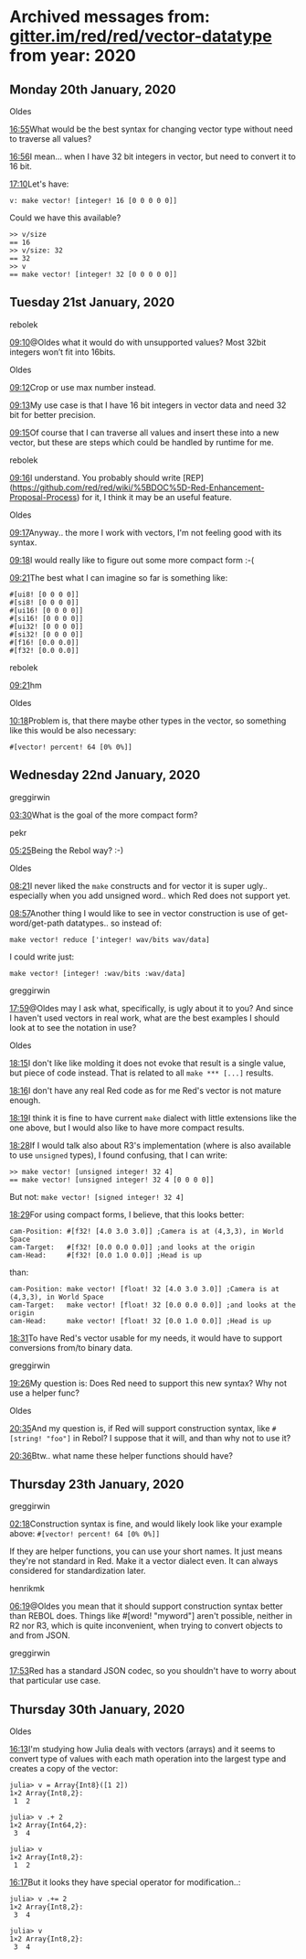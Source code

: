 # Archived messages from: [gitter.im/red/red/vector-datatype](/gitter.im/red/red/vector-datatype/) from year: 2020

## Monday 20th January, 2020

Oldes

[16:55](#msg5e25db8f1e4b0e69d082838b)What would be the best syntax for changing vector type without need to traverse all values?

[16:56](#msg5e25dbc360ffd038abcd7006)I mean... when I have 32 bit integers in vector, but need to convert it to 16 bit.

[17:10](#msg5e25df23a33d6607d57927c8)Let's have:

```
v: make vector! [integer! 16 [0 0 0 0 0]]
```

Could we have this available?

```
>> v/size
== 16
>> v/size: 32
== 32
>> v
== make vector! [integer! 32 [0 0 0 0 0]]
```

## Tuesday 21st January, 2020

rebolek

[09:10](#msg5e26c00a075a19397cddfc62)@Oldes what it would do with unsupported values? Most 32bit integers won’t fit into 16bits.

Oldes

[09:12](#msg5e26c0883b40ea043c76a53f)Crop or use max number instead.

[09:13](#msg5e26c0c9364db33faa07d359)My use case is that I have 16 bit integers in vector data and need 32 bit for better precision.

[09:15](#msg5e26c13069a7b51d4d5652db)Of course that I can traverse all values and insert these into a new vector, but these are steps which could be handled by runtime for me.

rebolek

[09:16](#msg5e26c1843b40ea043c76ab5f)I understand. You probably should write \[REP](https://github.com/red/red/wiki/%5BDOC%5D-Red-Enhancement-Proposal-Process) for it, I think it may be an useful feature.

Oldes

[09:17](#msg5e26c18fb674071d4ecce437)Anyway.. the more I work with vectors, I'm not feeling good with its syntax.

[09:18](#msg5e26c1ea62d24d60f1fb41dd)I would really like to figure out some more compact form :-(

[09:21](#msg5e26c281258edf397bbee5ec)The best what I can imagine so far is something like:

```
#[ui8! [0 0 0 0]]
#[si8! [0 0 0 0]]
#[ui16! [0 0 0 0]]
#[si16! [0 0 0 0]]
#[ui32! [0 0 0 0]]
#[si32! [0 0 0 0]]
#[f16! [0.0 0.0]]
#[f32! [0.0 0.0]]
```

rebolek

[09:21](#msg5e26c2b2b674071d4eccee63)hm

Oldes

[10:18](#msg5e26d00b342e1054d0599c0c)Problem is, that there maybe other types in the vector, so something like this would be also necessary:

```
#[vector! percent! 64 [0% 0%]]
```

## Wednesday 22nd January, 2020

greggirwin

[03:30](#msg5e27c1d76b64bc54d12c8722)What is the goal of the more compact form?

pekr

[05:25](#msg5e27dcae78472574f45e9f59)Being the Rebol way? :-)

Oldes

[08:21](#msg5e280610342e1054d06234e9)I never liked the `make` constructs and for vector it is super ugly.. especially when you add unsigned word.. which Red does not support yet.

[08:57](#msg5e280e9169a7b51d4d5f7112)Another thing I would like to see in vector construction is use of get-word/get-path datatypes.. so instead of:

```
make vector! reduce ['integer! wav/bits wav/data]
```

I could write just:

```
make vector! [integer! :wav/bits :wav/data]
```

greggirwin

[17:59](#msg5e288d9c45c0577cffaeed71)@Oldes may I ask what, specifically, is ugly about it to you? And since I haven't used vectors in real work, what are the best examples I should look at to see the notation in use?

Oldes

[18:15](#msg5e28914d075a19397ceb0bc4)I don't like like molding it does not evoke that result is a single value, but piece of code instead. That is related to all `make *** [...]` results.

[18:16](#msg5e28917f3b40ea043c837576)I don't have any real Red code as for me Red's vector is not mature enough.

[18:19](#msg5e28921c78472574f463ec7f)I think it is fine to have current `make` dialect with little extensions like the one above, but I would also like to have more compact results.

[18:28](#msg5e28943569a7b51d4d6349ac)If I would talk also about R3's implementation (where is also available to use `unsigned` types), I found confusing, that I can write:

```
>> make vector! [unsigned integer! 32 4]
== make vector! [unsigned integer! 32 4 [0 0 0 0]]
```

But not: `make vector! [signed integer! 32 4]`

[18:29](#msg5e28949378472574f4640496)For using compact forms, I believe, that this looks better:

```
cam-Position: #[f32! [4.0 3.0 3.0]] ;Camera is at (4,3,3), in World Space
cam-Target:   #[f32! [0.0 0.0 0.0]] ;and looks at the origin
cam-Head:     #[f32! [0.0 1.0 0.0]] ;Head is up
```

than:

```
cam-Position: make vector! [float! 32 [4.0 3.0 3.0]] ;Camera is at (4,3,3), in World Space
cam-Target:   make vector! [float! 32 [0.0 0.0 0.0]] ;and looks at the origin
cam-Head:     make vector! [float! 32 [0.0 1.0 0.0]] ;Head is up
```

[18:31](#msg5e2895169797b560f2d021e0)To have Red's vector usable for my needs, it would have to support conversions from/to binary data.

greggirwin

[19:26](#msg5e28a1e978472574f4646bec)My question is: Does Red need to support this new syntax? Why not use a helper func?

Oldes

[20:35](#msg5e28b2193b40ea043c847483)And my question is, if Red will support construction syntax, like `#[string! "foo"]` in Rebol? I suppose that it will, and than why not to use it?

[20:36](#msg5e28b2579797b560f2d0ed57)Btw.. what name these helper functions should have?

## Thursday 23th January, 2020

greggirwin

[02:18](#msg5e290289364db33faa17ebfd)Construction syntax is fine, and would likely look like your example above: `#[vector! percent! 64 [0% 0%]]`

If they are helper functions, you can use your short names. It just means they're not standard in Red. Make it a vector dialect even. It can always considered for standardization later.

henrikmk

[06:19](#msg5e293aef3b40ea043c882836)@Oldes you mean that it should support construction syntax better than REBOL does. Things like #\[word! "myword"] aren't possible, neither in R2 nor R3, which is quite inconvenient, when trying to convert objects to and from JSON.

greggirwin

[17:53](#msg5e29dd86a420263e038828ac)Red has a standard JSON codec, so you shouldn't have to worry about that particular use case.

## Thursday 30th January, 2020

Oldes

[16:13](#msg5e3300c158f02e34974adb9c)I'm studying how Julia deals with vectors (arrays) and it seems to convert type of values with each math operation into the largest type and creates a copy of the vector:

```
julia> v = Array{Int8}([1 2])
1×2 Array{Int8,2}:
 1  2

julia> v .+ 2
1×2 Array{Int64,2}:
 3  4

julia> v
1×2 Array{Int8,2}:
 1  2
```

[16:17](#msg5e3301b158f02e34974ae2c8)But it looks they have special operator for modification..:

```
julia> v .+= 2
1×2 Array{Int8,2}:
 3  4

julia> v
1×2 Array{Int8,2}:
 3  4
```
